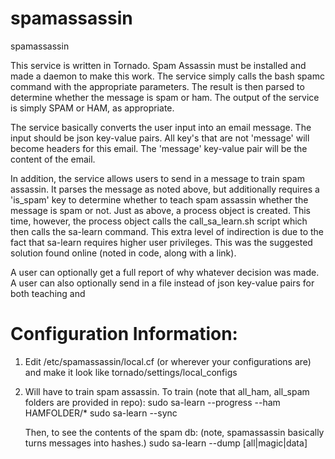 # spamassassin
spamassassin



This service is written in Tornado. Spam Assassin must be installed and made a daemon to make this work. The service simply calls the bash spamc command with the appropriate parameters. The result is then parsed to determine whether the message is spam or ham. The output of the service is simply SPAM or HAM, as appropriate.

The service basically converts the user input into an email message. The input should be json key-value pairs. All key's that are not 'message' will become headers for this email. The 'message' key-value pair will be the content of the email.

In addition, the service allows users to send in a message to train spam assassin. It parses the message as noted above, but additionally requires a 'is_spam' key to determine whether to teach spam assassin whether the message is spam or not. Just as above, a process object is created. This time, however, the process object calls the call_sa_learn.sh script which then calls the sa-learn command. This extra level of indirection is due to the fact that sa-learn requires higher user privileges. This was the suggested solution found online (noted in code, along with a link).

A user can optionally get a full report of why whatever decision was made. A user can also optionally send in a file instead of json key-value pairs for both teaching and



# Configuration Information:
1) Edit /etc/spamassassin/local.cf (or wherever your configurations are) and make it look like tornado/settings/local_configs
2) Will have to train spam assassin. 
    To train (note that all_ham, all_spam folders are provided in repo):
    sudo sa-learn --progress --ham HAMFOLDER/*
    sudo sa-learn --sync
    
    Then, to see the contents of the spam db: (note, spamassassin basically turns messages into hashes.)
    sudo sa-learn --dump [all|magic|data]


